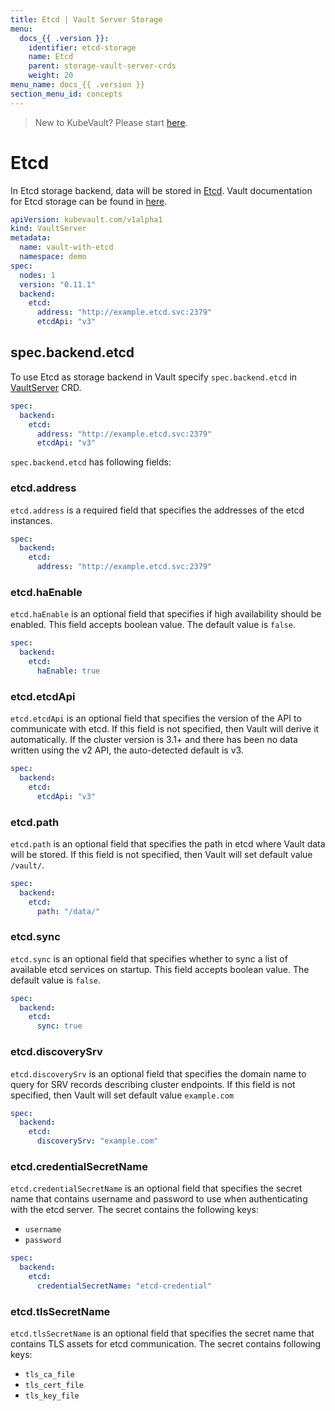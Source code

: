 ```yaml
---
title: Etcd | Vault Server Storage
menu:
  docs_{{ .version }}:
    identifier: etcd-storage
    name: Etcd
    parent: storage-vault-server-crds
    weight: 20
menu_name: docs_{{ .version }}
section_menu_id: concepts
---
```


> New to KubeVault? Please start [here](/docs/concepts/README.md).

# Etcd

In Etcd storage backend, data will be stored in [Etcd](https://coreos.com/etcd/). Vault documentation for Etcd storage can be found in [here](https://www.vaultproject.io/docs/configuration/storage/etcd.html).

```yaml
apiVersion: kubevault.com/v1alpha1
kind: VaultServer
metadata:
  name: vault-with-etcd
  namespace: demo
spec:
  nodes: 1
  version: "0.11.1"
  backend:
    etcd:
      address: "http://example.etcd.svc:2379"
      etcdApi: "v3"
```

## spec.backend.etcd

To use Etcd as storage backend in Vault specify `spec.backend.etcd` in [VaultServer](/docs/concepts/vault-server-crds/vaultserver.md) CRD.

```yaml
spec:
  backend:
    etcd:
      address: "http://example.etcd.svc:2379"
      etcdApi: "v3"
```

`spec.backend.etcd` has following fields:

### etcd.address

`etcd.address` is a required field that specifies the addresses of the etcd instances.

```yaml
spec:
  backend:
    etcd:
      address: "http://example.etcd.svc:2379"
```

### etcd.haEnable

`etcd.haEnable` is an optional field that specifies if high availability should be enabled. This field accepts boolean value. The default value is `false`.

```yaml
spec:
  backend:
    etcd:
      haEnable: true
```

### etcd.etcdApi

`etcd.etcdApi` is an optional field that specifies the version of the API to communicate with etcd. If this field is not specified, then Vault will derive it automatically. If the cluster version is 3.1+ and there has been no data written using the v2 API, the auto-detected default is v3.

```yaml
spec:
  backend:
    etcd:
      etcdApi: "v3"
```

### etcd.path

`etcd.path` is an optional field that specifies the path in etcd where Vault data will be stored. If this field is not specified, then Vault will set default value `/vault/`.

```yaml
spec:
  backend:
    etcd:
      path: "/data/"
```

### etcd.sync

`etcd.sync` is an optional field that specifies whether to sync a list of available etcd services on startup. This field accepts boolean value. The default value is `false`.

```yaml
spec:
  backend:
    etcd:
      sync: true
```

### etcd.discoverySrv

`etcd.discoverySrv` is an optional field that specifies the domain name to query for SRV records describing cluster endpoints. If this field is not specified, then Vault will set default value `example.com`

```yaml
spec:
  backend:
    etcd:
      discoverySrv: "example.com"
```

### etcd.credentialSecretName

`etcd.credentialSecretName` is an optional field that specifies the secret name that contains username and password to use when authenticating with the etcd server. The secret contains the following keys: 

- `username`
- `password`

```yaml
spec:
  backend:
    etcd:
      credentialSecretName: "etcd-credential"
```

### etcd.tlsSecretName

`etcd.tlsSecretName` is an optional field that specifies the secret name that contains TLS assets for etcd communication. The secret contains following keys:

- `tls_ca_file`
- `tls_cert_file`
- `tls_key_file`
